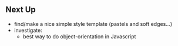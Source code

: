 ## Next Up

- find/make a nice simple style template (pastels and soft edges...)
- investigate: 
  * best way to do object-orientation in Javascript
